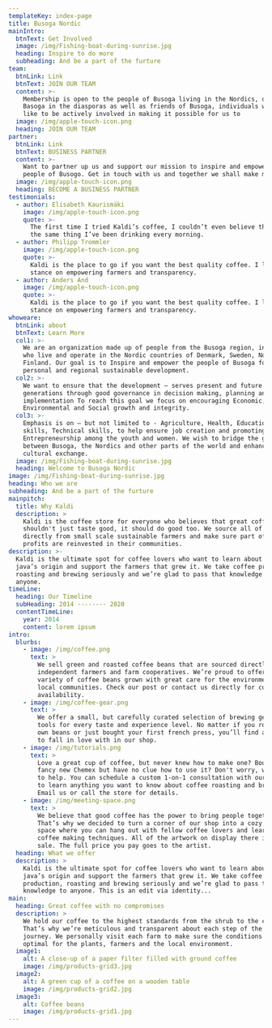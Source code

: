 ```yaml
---
templateKey: index-page
title: Busoga Nordic
mainIntro:
  btnText: Get Involved
  image: /img/Fishing-boat-during-sunrise.jpg
  heading: Inspire to do more
  subheading: And be a part of the furture
team:
  btnLink: Link
  btnText: JOIN OUR TEAM
  content: >-
    Membership is open to the people of Busoga living in the Nordics, other
    Basoga in the diasporas as well as friends of Busoga, individuals who would
    like to be actively involved in making it possible for us to
  image: /img/apple-touch-icon.png
  heading: JOIN OUR TEAM
partner:
  btnLink: Link
  btnText: BUSINESS PARTNER
  content: >-
    Want to partner up us and support our mission to inspire and empower the
    people of Busogo. Get in touch with us and together we shall make magic.
  image: /img/apple-touch-icon.png
  heading: BECOME A BUSINESS PARTNER
testimonials:
  - author: Elisabeth Kaurismäki
    image: /img/apple-touch-icon.png
    quote: >-
      The first time I tried Kaldi’s coffee, I couldn’t even believe that was
      the same thing I’ve been drinking every morning.
  - author: Philipp Trommler
    image: /img/apple-touch-icon.png
    quote: >-
      Kaldi is the place to go if you want the best quality coffee. I love their
      stance on empowering farmers and transparency.
  - author: Anders And
    image: /img/apple-touch-icon.png
    quote: >-
      Kaldi is the place to go if you want the best quality coffee. I love their
      stance on empowering farmers and transparency.
whoweare:
  btnLink: about
  btnText: Learn More
  col1: >-
    We are an organization made up of people from the Busoga region, in Uganda,
    who live and operate in the Nordic countries of Denmark, Sweden, Norway and
    Finland. Our goal is to Inspire and empower the people of Busoga for
    personal and regional sustainable development.
  col2: >-
    We want to ensure that the development – serves present and future
    generations through good governance in decision making, planning and
    implementation To reach this goal we focus on encouraging Economic,
    Environmental and Social growth and integrity.
  col3: >-
    Emphasis is on – but not limited to - Agriculture, Health, Education, IT
    skills, Technical skills, to help ensure job creation and promoting
    Entrepreneurship among the youth and women. We wish to bridge the gapb
    between Busoga, the Nordics and other parts of the world and enhance mutual
    cultural exchange.
  image: /img/Fishing-boat-during-sunrise.jpg
  heading: Welcome to Busoga Nordic
image: /img/Fishing-boat-during-sunrise.jpg
heading: Who we are
subheading: And be a part of the furture
mainpitch:
  title: Why Kaldi
  description: >
    Kaldi is the coffee store for everyone who believes that great coffee
    shouldn't just taste good, it should do good too. We source all of our beans
    directly from small scale sustainable farmers and make sure part of the
    profits are reinvested in their communities.
description: >-
  Kaldi is the ultimate spot for coffee lovers who want to learn about their
  java’s origin and support the farmers that grew it. We take coffee production,
  roasting and brewing seriously and we’re glad to pass that knowledge to
  anyone.
timeLine:
  heading: Our Timeline
  subHeading: 2014 -------- 2020 
  contentTimeLine:
    year: 2014
    content: lorem ipsum
intro:
  blurbs:
    - image: /img/coffee.png
      text: >
        We sell green and roasted coffee beans that are sourced directly from
        independent farmers and farm cooperatives. We’re proud to offer a
        variety of coffee beans grown with great care for the environment and
        local communities. Check our post or contact us directly for current
        availability.
    - image: /img/coffee-gear.png
      text: >
        We offer a small, but carefully curated selection of brewing gear and
        tools for every taste and experience level. No matter if you roast your
        own beans or just bought your first french press, you’ll find a gadget
        to fall in love with in our shop.
    - image: /img/tutorials.png
      text: >
        Love a great cup of coffee, but never knew how to make one? Bought a
        fancy new Chemex but have no clue how to use it? Don't worry, we’re here
        to help. You can schedule a custom 1-on-1 consultation with our baristas
        to learn anything you want to know about coffee roasting and brewing.
        Email us or call the store for details.
    - image: /img/meeting-space.png
      text: >
        We believe that good coffee has the power to bring people together.
        That’s why we decided to turn a corner of our shop into a cozy meeting
        space where you can hang out with fellow coffee lovers and learn about
        coffee making techniques. All of the artwork on display there is for
        sale. The full price you pay goes to the artist.
  heading: What we offer
  description: >
    Kaldi is the ultimate spot for coffee lovers who want to learn about their
    java’s origin and support the farmers that grew it. We take coffee
    production, roasting and brewing seriously and we’re glad to pass that
    knowledge to anyone. This is an edit via identity...
main:
  heading: Great coffee with no compromises
  description: >
    We hold our coffee to the highest standards from the shrub to the cup.
    That’s why we’re meticulous and transparent about each step of the coffee’s
    journey. We personally visit each farm to make sure the conditions are
    optimal for the plants, farmers and the local environment.
  image1:
    alt: A close-up of a paper filter filled with ground coffee
    image: /img/products-grid3.jpg
  image2:
    alt: A green cup of a coffee on a wooden table
    image: /img/products-grid2.jpg
  image3:
    alt: Coffee beans
    image: /img/products-grid1.jpg
---
```


